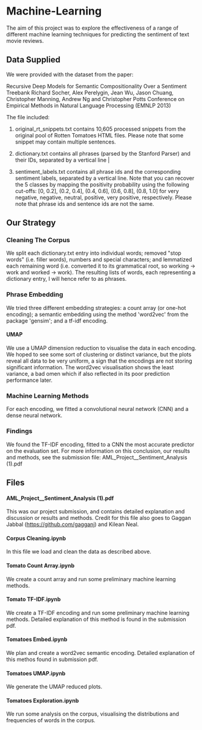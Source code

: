 # Machine-Learning
The aim of this project was to explore the effectiveness of a range of different machine learning techniques for predicting the sentiment of text movie reviews.

## Data Supplied
We were provided with the dataset from the paper:

Recursive Deep Models for Semantic Compositionality Over a Sentiment Treebank
Richard Socher, Alex Perelygin, Jean Wu, Jason Chuang, Christopher Manning, Andrew Ng and Christopher Potts
Conference on Empirical Methods in Natural Language Processing (EMNLP 2013)

The file included:
1. original_rt_snippets.txt contains 10,605 processed snippets from the original pool of Rotten Tomatoes HTML files. Please note that some snippet may contain multiple sentences.

2. dictionary.txt contains all phrases (parsed by the Stanford Parser) and their IDs, separated by a vertical line |

3. sentiment_labels.txt contains all phrase ids and the corresponding sentiment labels, separated by a vertical line.
Note that you can recover the 5 classes by mapping the positivity probability using the following cut-offs:
   [0, 0.2], (0.2, 0.4], (0.4, 0.6], (0.6, 0.8], (0.8, 1.0]
for very negative, negative, neutral, positive, very positive, respectively.
Please note that phrase ids and sentence ids are not the same.

## Our Strategy
### Cleaning The Corpus
We split each dictionary.txt entry into individual words; removed "stop words" (i.e. filler words), numbers and special characters; and lemmatized each remaining word (i.e. converted it to its grammatical root, so working -> work and worked -> work). The resulting lists of words, each representing a dictionary entry, I will hence refer to as phrases.

### Phrase Embedding
We tried three different embedding strategies: a count array (or one-hot encoding); a semantic embedding using the method 'word2vec' from the package 'gensim'; and a tf-idf encoding.
#### UMAP
We use a UMAP dimension reduction to visualise the data in each encoding. We hoped to see some sort of clustering or distinct variance, but the plots reveal all data to be very uniform, a sign that the encodings are not storing significant information. The word2vec visualisation shows the least variance, a bad omen which if also reflected in its poor prediction performance later. 

### Machine Learning Methods
For each encoding, we fitted a convolutional neural network (CNN) and a dense neural network.

### Findings
We found the TF-IDF encoding, fitted to a CNN the most accurate predictor on the evaluation set. For more information on this conclusion, our results and methods, see the submission file:  AML_Project__Sentiment_Analysis (1).pdf

## Files
#### AML_Project__Sentiment_Analysis (1).pdf
This was our project submission, and contains detailed explanation and discussion or results and methods. Credit for this file also goes to Gaggan Jabbal (https://github.com/gagganj) and Kilean Neal.
#### Corpus Cleaning.ipynb
In this file we load and clean the data as described above.
#### Tomato Count Array.ipynb
We create a count array and run some preliminary machine learning methods.
#### Tomato TF-IDF.ipynb
We create a TF-IDF encoding and run some preliminary machine learning methods. Detailed explanation of this method is found in the submission pdf.
#### Tomatoes Embed.ipynb
We plan and create a word2vec semantic encoding. Detailed explanation of this methos found in submission pdf.
#### Tomatoes UMAP.ipynb
We generate the UMAP reduced plots.
#### Tomatoes Exploration.ipynb
We run some analysis on the corpus, visualising the distributions and frequencies of words in the corpus.
